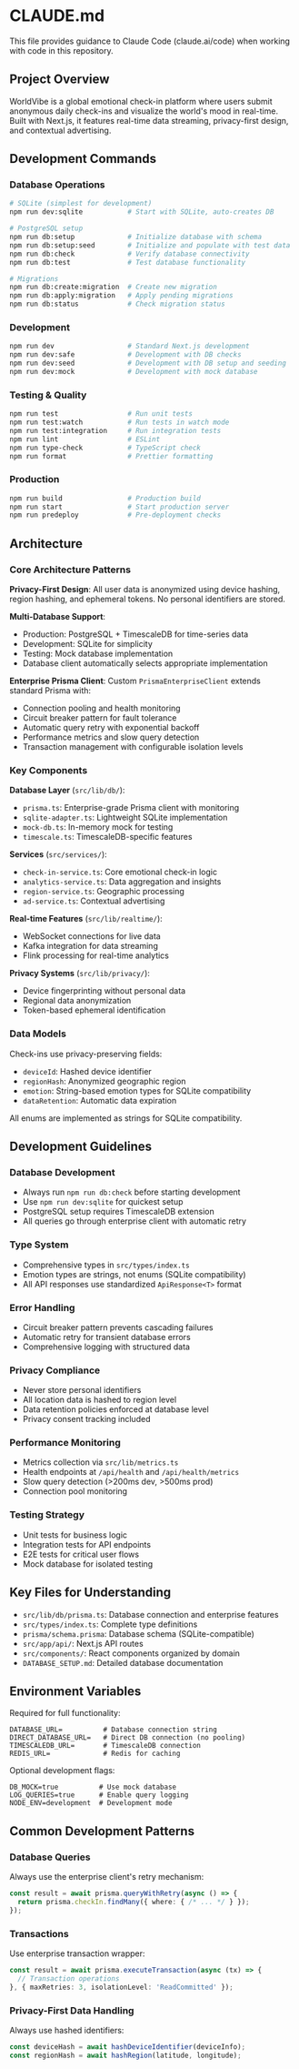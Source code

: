 # CLAUDE.md

This file provides guidance to Claude Code (claude.ai/code) when working with code in this repository.

## Project Overview

WorldVibe is a global emotional check-in platform where users submit anonymous daily check-ins and visualize the world's mood in real-time. Built with Next.js, it features real-time data streaming, privacy-first design, and contextual advertising.

## Development Commands

### Database Operations
```bash
# SQLite (simplest for development)
npm run dev:sqlite           # Start with SQLite, auto-creates DB

# PostgreSQL setup
npm run db:setup             # Initialize database with schema
npm run db:setup:seed        # Initialize and populate with test data
npm run db:check             # Verify database connectivity
npm run db:test              # Test database functionality

# Migrations
npm run db:create:migration  # Create new migration
npm run db:apply:migration   # Apply pending migrations
npm run db:status            # Check migration status
```

### Development
```bash
npm run dev                  # Standard Next.js development
npm run dev:safe             # Development with DB checks
npm run dev:seed             # Development with DB setup and seeding
npm run dev:mock             # Development with mock database
```

### Testing & Quality
```bash
npm run test                 # Run unit tests
npm run test:watch           # Run tests in watch mode
npm run test:integration     # Run integration tests
npm run lint                 # ESLint
npm run type-check           # TypeScript check
npm run format               # Prettier formatting
```

### Production
```bash
npm run build                # Production build
npm run start                # Start production server
npm run predeploy            # Pre-deployment checks
```

## Architecture

### Core Architecture Patterns

**Privacy-First Design**: All user data is anonymized using device hashing, region hashing, and ephemeral tokens. No personal identifiers are stored.

**Multi-Database Support**: 
- Production: PostgreSQL + TimescaleDB for time-series data
- Development: SQLite for simplicity
- Testing: Mock database implementation
- Database client automatically selects appropriate implementation

**Enterprise Prisma Client**: Custom `PrismaEnterpriseClient` extends standard Prisma with:
- Connection pooling and health monitoring
- Circuit breaker pattern for fault tolerance
- Automatic query retry with exponential backoff
- Performance metrics and slow query detection
- Transaction management with configurable isolation levels

### Key Components

**Database Layer** (`src/lib/db/`):
- `prisma.ts`: Enterprise-grade Prisma client with monitoring
- `sqlite-adapter.ts`: Lightweight SQLite implementation
- `mock-db.ts`: In-memory mock for testing
- `timescale.ts`: TimescaleDB-specific features

**Services** (`src/services/`):
- `check-in-service.ts`: Core emotional check-in logic
- `analytics-service.ts`: Data aggregation and insights
- `region-service.ts`: Geographic processing
- `ad-service.ts`: Contextual advertising

**Real-time Features** (`src/lib/realtime/`):
- WebSocket connections for live data
- Kafka integration for data streaming
- Flink processing for real-time analytics

**Privacy Systems** (`src/lib/privacy/`):
- Device fingerprinting without personal data
- Regional data anonymization
- Token-based ephemeral identification

### Data Models

Check-ins use privacy-preserving fields:
- `deviceId`: Hashed device identifier
- `regionHash`: Anonymized geographic region
- `emotion`: String-based emotion types for SQLite compatibility
- `dataRetention`: Automatic data expiration

All enums are implemented as strings for SQLite compatibility.

## Development Guidelines

### Database Development
- Always run `npm run db:check` before starting development
- Use `npm run dev:sqlite` for quickest setup
- PostgreSQL setup requires TimescaleDB extension
- All queries go through enterprise client with automatic retry

### Type System
- Comprehensive types in `src/types/index.ts`
- Emotion types are strings, not enums (SQLite compatibility)
- All API responses use standardized `ApiResponse<T>` format

### Error Handling
- Circuit breaker pattern prevents cascading failures
- Automatic retry for transient database errors
- Comprehensive logging with structured data

### Privacy Compliance
- Never store personal identifiers
- All location data is hashed to region level
- Data retention policies enforced at database level
- Privacy consent tracking included

### Performance Monitoring
- Metrics collection via `src/lib/metrics.ts`
- Health endpoints at `/api/health` and `/api/health/metrics`
- Slow query detection (>200ms dev, >500ms prod)
- Connection pool monitoring

### Testing Strategy
- Unit tests for business logic
- Integration tests for API endpoints
- E2E tests for critical user flows
- Mock database for isolated testing

## Key Files for Understanding

- `src/lib/db/prisma.ts`: Database connection and enterprise features
- `src/types/index.ts`: Complete type definitions
- `prisma/schema.prisma`: Database schema (SQLite-compatible)
- `src/app/api/`: Next.js API routes
- `src/components/`: React components organized by domain
- `DATABASE_SETUP.md`: Detailed database documentation

## Environment Variables

Required for full functionality:
```
DATABASE_URL=          # Database connection string
DIRECT_DATABASE_URL=   # Direct DB connection (no pooling)
TIMESCALEDB_URL=       # TimescaleDB connection
REDIS_URL=             # Redis for caching
```

Optional development flags:
```
DB_MOCK=true          # Use mock database
LOG_QUERIES=true      # Enable query logging
NODE_ENV=development  # Development mode
```

## Common Development Patterns

### Database Queries
Always use the enterprise client's retry mechanism:
```typescript
const result = await prisma.queryWithRetry(async () => {
  return prisma.checkIn.findMany({ where: { /* ... */ } });
});
```

### Transactions
Use enterprise transaction wrapper:
```typescript
const result = await prisma.executeTransaction(async (tx) => {
  // Transaction operations
}, { maxRetries: 3, isolationLevel: 'ReadCommitted' });
```

### Privacy-First Data Handling
Always use hashed identifiers:
```typescript
const deviceHash = await hashDeviceIdentifier(deviceInfo);
const regionHash = await hashRegion(latitude, longitude);
```